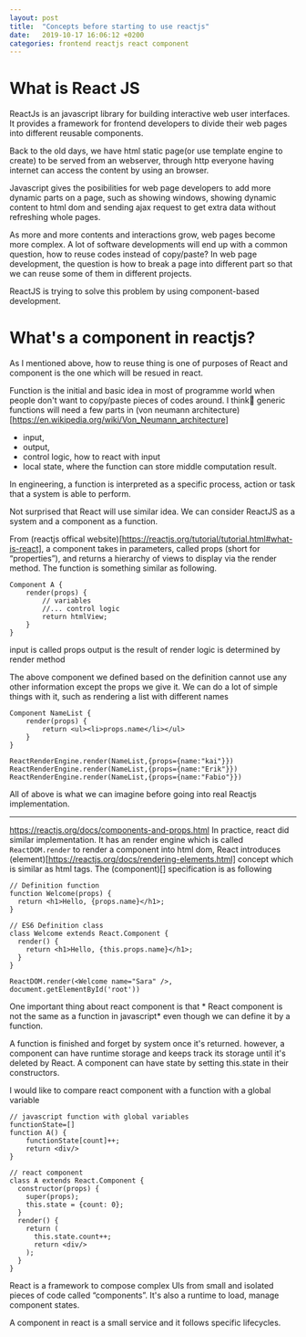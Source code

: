 ```yaml
---
layout: post
title:  "Concepts before starting to use reactjs"
date:   2019-10-17 16:06:12 +0200
categories: frontend reactjs react component
---
```

# What is React JS
ReactJs is an javascript library for building interactive web user interfaces. It provides a framework for frontend developers to divide their web pages into different reusable components.

Back to the old days, we have html static page(or use template engine to create) to be served from an webserver, through http everyone having internet can access the content by using an browser. 

Javascript gives the posibilities for web page developers to add more dynamic parts on a page, such as showing windows, showing dynamic content to html dom and sending ajax request to get extra data without refreshing whole pages.

As more and more contents and interactions grow, web pages become more complex. A lot of software developments will end up with a common question, how to reuse codes instead of copy/paste? In web page development, the question is how to break a page into different part so that we can reuse some of them in different projects.

ReactJS is trying to solve this problem by using component-based development. 

# What's a component in reactjs?
As I mentioned above, how to reuse thing is one of purposes of React and component is the one which will be resued in react.

Function is the initial and basic idea in most of programme world when people don't want to copy/paste pieces of codes around. I think generic functions will need a few parts in (von neumann architecture)[https://en.wikipedia.org/wiki/Von_Neumann_architecture]
- input, 
- output,
- control logic, how to react with input
- local state, where the function can store middle computation result.

In engineering, a function is interpreted as a specific process, action or task that a system is able to perform. 

Not surprised that React will use similar idea. We can consider ReactJS as a system and a component as a function.

From (reactjs offical website)[https://reactjs.org/tutorial/tutorial.html#what-is-react], a component takes in parameters, called props (short for “properties”), and returns a hierarchy of views to display via the render method. The function is something similar as following. 
```
Component A {
    render(props) {
        // variables 
        //... control logic
        return htmlView;
    }
}
```

input is called props
output is the result of render
logic is determined by render method

The above component we defined based on the definition cannot use any other information except the props we give it. We can do a lot of simple things with it, such as rendering a list with different names
```
Component NameList {
    render(props) {
        return <ul><li>props.name</li></ul>
    }
}

ReactRenderEngine.render(NameList,{props={name:"kai"}})
ReactRenderEngine.render(NameList,{props={name:"Erik"}})
ReactRenderEngine.render(NameList,{props={name:"Fabio"}})
```

All of above is what we can imagine before going into real Reactjs implementation.

------
https://reactjs.org/docs/components-and-props.html
In practice, react did similar implementation. It has an render engine which is called `ReactDOM.render` to render a component into html dom, React introduces (element)[https://reactjs.org/docs/rendering-elements.html] concept which is similar as html tags. The (component)[] specification is as following
```
// Definition function
function Welcome(props) {
  return <h1>Hello, {props.name}</h1>;
}

// ES6 Definition class
class Welcome extends React.Component {
  render() {
    return <h1>Hello, {this.props.name}</h1>;
  }
}

ReactDOM.render(<Welcome name="Sara" />, document.getElementById('root'))
```

One important thing about react component is that * React component is not the same as a function in javascript* even though we can define it by a function. 

A function is finished and forget by system once it's returned. 
however, a component can have runtime storage and keeps track its storage until it's deleted by React. A component can have state by setting this.state in their constructors. 


I would like to compare react component with a function with a global variable

```
// javascript function with global variables
functionState=[]
function A() {
    functionState[count]++;
    return <div/>
}

// react component
class A extends React.Component {
  constructor(props) {
    super(props);
    this.state = {count: 0};
  }
  render() {
    return (
      this.state.count++;
      return <div/>
    );
  }
}
``` 

React is a framework to compose complex UIs from small and isolated pieces of code called “components”. It's also a runtime to load, manage component states.

A component in react is a small service and it follows specific lifecycles.